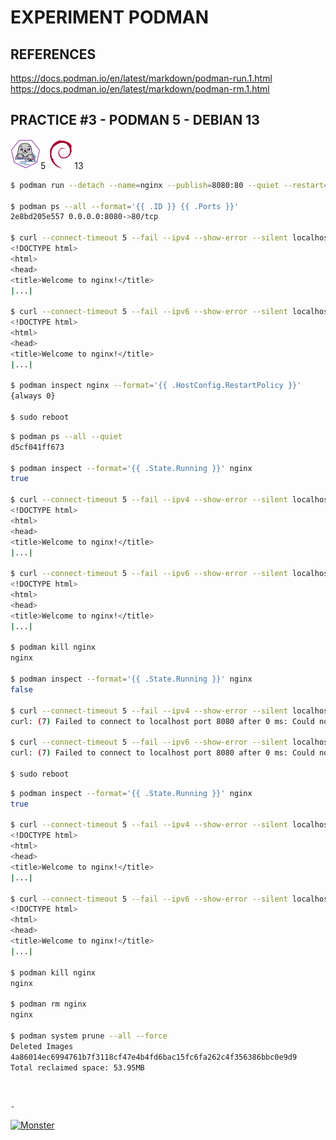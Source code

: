 # EXPERIMENT PODMAN

## REFERENCES

https://docs.podman.io/en/latest/markdown/podman-run.1.html  
https://docs.podman.io/en/latest/markdown/podman-rm.1.html

## PRACTICE #3 - PODMAN 5 - DEBIAN 13

[![Podman](img/podman.webp "Podman")](https://podman.io/)5
[![Debian](img/debian.webp "Debian")](https://debian.org)13

```bash
$ podman run --detach --name=nginx --publish=8080:80 --quiet --restart=always nginx:alpine

$ podman ps --all --format='{{ .ID }} {{ .Ports }}'
2e8bd205e557 0.0.0.0:8080->80/tcp

$ curl --connect-timeout 5 --fail --ipv4 --show-error --silent localhost:8080
<!DOCTYPE html>
<html>
<head>
<title>Welcome to nginx!</title>
|...|

$ curl --connect-timeout 5 --fail --ipv6 --show-error --silent localhost:8080
<!DOCTYPE html>
<html>
<head>
<title>Welcome to nginx!</title>
|...|

$ podman inspect nginx --format='{{ .HostConfig.RestartPolicy }}'
{always 0}

$ sudo reboot
```

```bash
$ podman ps --all --quiet
d5cf041ff673

$ podman inspect --format='{{ .State.Running }}' nginx
true

$ curl --connect-timeout 5 --fail --ipv4 --show-error --silent localhost:8080
<!DOCTYPE html>
<html>
<head>
<title>Welcome to nginx!</title>
|...|

$ curl --connect-timeout 5 --fail --ipv6 --show-error --silent localhost:8080
<!DOCTYPE html>
<html>
<head>
<title>Welcome to nginx!</title>
|...|

$ podman kill nginx
nginx

$ podman inspect --format='{{ .State.Running }}' nginx
false

$ curl --connect-timeout 5 --fail --ipv4 --show-error --silent localhost:8080
curl: (7) Failed to connect to localhost port 8080 after 0 ms: Could not connect to server

$ curl --connect-timeout 5 --fail --ipv6 --show-error --silent localhost:8080
curl: (7) Failed to connect to localhost port 8080 after 0 ms: Could not connect to server

$ sudo reboot
````

```bash
$ podman inspect --format='{{ .State.Running }}' nginx
true

$ curl --connect-timeout 5 --fail --ipv4 --show-error --silent localhost:8080
<!DOCTYPE html>
<html>
<head>
<title>Welcome to nginx!</title>
|...|

$ curl --connect-timeout 5 --fail --ipv6 --show-error --silent localhost:8080
<!DOCTYPE html>
<html>
<head>
<title>Welcome to nginx!</title>
|...|

$ podman kill nginx
nginx

$ podman rm nginx
nginx

$ podman system prune --all --force
Deleted Images
4a86014ec6994761b7f3118cf47e4b4fd6bac15fc6fa262c4f356386bbc0e9d9
Total reclaimed space: 53.95MB
```

&nbsp;

`-`

[![Monster](https://avatars.githubusercontent.com/u/47848582?s=96&v=4 "Boo!")](../README.md)
